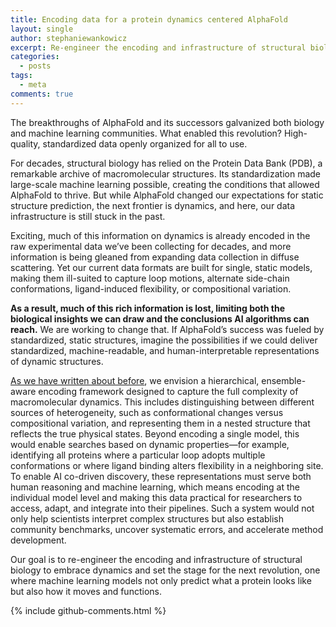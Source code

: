 ```yaml
---
title: Encoding data for a protein dynamics centered AlphaFold
layout: single
author: stephaniewankowicz
excerpt: Re-engineer the encoding and infrastructure of structural biology to embrace dynamics
categories:
  - posts
tags:
  - meta
comments: true
---
```

The breakthroughs of AlphaFold and its successors galvanized both biology and machine learning communities. What enabled this revolution? High-quality, standardized data openly organized for all to use. 

For decades, structural biology has relied on the Protein Data Bank (PDB), a remarkable archive of macromolecular structures. Its standardization made large-scale machine learning possible, creating the conditions that allowed AlphaFold to thrive. But while AlphaFold changed our expectations for static structure prediction, the next frontier is dynamics, and here, our data infrastructure is still stuck in the past.

Exciting, much of this information on dynamics is already encoded in the raw experimental data we’ve been collecting for decades, and more information is being gleaned from expanding data collection in diffuse scattering. Yet our current data formats are built for single, static models, making them ill-suited to capture loop motions, alternate side-chain conformations, ligand-induced flexibility, or compositional variation. 

**As a result, much of this rich information is lost, limiting both the biological insights we can draw and the conclusions AI algorithms can reach.** We are working to change that. If AlphaFold’s success was fueled by standardized, static structures, imagine the possibilities if we could deliver standardized, machine-readable, and human-interpretable representations of dynamic structures.

[As we have written about before](https://pmc.ncbi.nlm.nih.gov/articles/PMC11220883/), we envision a hierarchical, ensemble-aware encoding framework designed to capture the full complexity of macromolecular dynamics. This includes distinguishing between different sources of heterogeneity, such as conformational changes versus compositional variation, and representing them in a nested structure that reflects the true physical states. Beyond encoding a single model, this would enable searches based on dynamic properties—for example, identifying all proteins where a particular loop adopts multiple conformations or where ligand binding alters flexibility in a neighboring site. To enable AI co-driven discovery, these representations must serve both human reasoning and machine learning, which means encoding at the individual model level and making this data practical for researchers to access, adapt, and integrate into their pipelines. Such a system would not only help scientists interpret complex structures but also establish community benchmarks, uncover systematic errors, and accelerate method development.

Our goal is to re-engineer the encoding and infrastructure of structural biology to embrace dynamics and set the stage for the next revolution, one where machine learning models not only predict what a protein looks like but also how it moves and functions.



{% include github-comments.html %}
